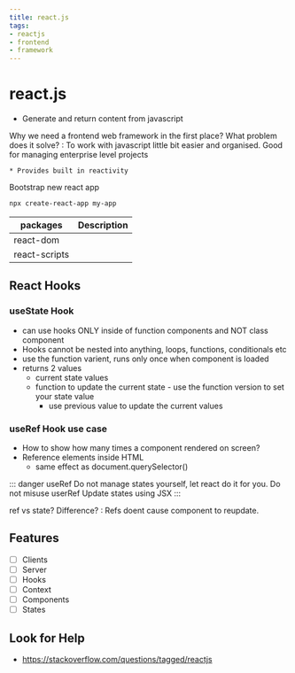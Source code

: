 ```yaml
---
title: react.js
tags:
- reactjs
- frontend
- framework
---
```


# react.js

<TagLinks />

* Generate and return content from javascript


Why we need a frontend web framework in the first place? What problem does it solve?
:   To work with javascript little bit easier and organised. Good for managing enterprise level projects

    * Provides built in reactivity

Bootstrap new react app

```bash
npx create-react-app my-app
```

packages | Description
---------|-------------------
react-dom     | |
react-scripts | |

## React Hooks

### useState Hook

* can use hooks ONLY inside of function components and NOT class component
* Hooks cannot be nested into anything, loops, functions, conditionals etc
* use the function varient, runs only once when component is loaded
* returns 2 values
  * current state values
  * function to update the current state - use the function version to set your state value
    * use previous value to update the current values

### useRef Hook use case

* How to show how many times a component rendered on screen?
* Reference elements inside HTML
  * same effect as document.querySelector()

::: danger useRef
Do not manage states yourself, let react do it for you. Do not misuse userRef
Update states using JSX
:::

ref vs state? Difference?
:   Refs doent cause component to reupdate.


## Features

* [ ] Clients
* [ ] Server
* [ ] Hooks
* [ ] Context
* [ ] Components
* [ ] States

## Look for Help

* https://stackoverflow.com/questions/tagged/reactjs

<Footer />
